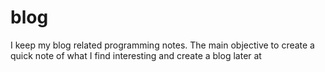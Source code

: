 # blog
I keep my blog related programming notes. The main objective to create a quick note of what I find interesting and create a blog later at 
<!--stackedit_data:
eyJoaXN0b3J5IjpbLTEyOTg1Mjk4OF19
-->